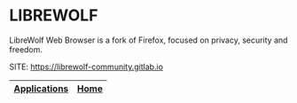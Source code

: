 # LIBREWOLF

 LibreWolf Web Browser is a fork of Firefox, focused on privacy, security and freedom.
 
 SITE: https://librewolf-community.gitlab.io

 | [Applications](https://portable-linux-apps.github.io/apps.html) | [Home](https://portable-linux-apps.github.io)
 | --- | --- |
